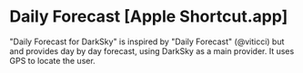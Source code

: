 # Daily Forecast [Apple Shortcut.app]

"Daily Forecast for DarkSky" is inspired by "Daily Forecast" (@viticci) but and provides day by day forecast, using DarkSky as a main provider. It uses GPS to locate the user.
